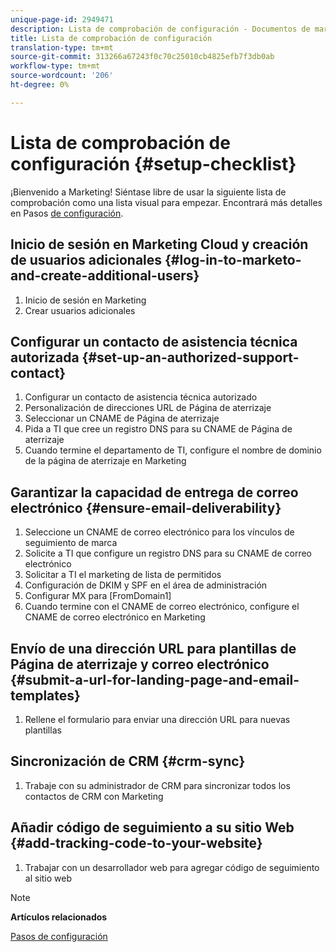 ```yaml
---
unique-page-id: 2949471
description: Lista de comprobación de configuración - Documentos de marketing - Documentación del producto
title: Lista de comprobación de configuración
translation-type: tm+mt
source-git-commit: 313266a67243f0c70c25010cb4825efb7f3db0ab
workflow-type: tm+mt
source-wordcount: '206'
ht-degree: 0%

---
```



# Lista de comprobación de configuración {#setup-checklist}

¡Bienvenido a Marketing! Siéntase libre de usar la siguiente lista de comprobación como una lista visual para empezar. Encontrará más detalles en Pasos [de configuración](../../getting-started/setup-steps.md).

## Inicio de sesión en Marketing Cloud y creación de usuarios adicionales {#log-in-to-marketo-and-create-additional-users}

1. Inicio de sesión en Marketing
1. Crear usuarios adicionales

## Configurar un contacto de asistencia técnica autorizada {#set-up-an-authorized-support-contact}

1. Configurar un contacto de asistencia técnica autorizado
1. Personalización de direcciones URL de Página de aterrizaje
1. Seleccionar un CNAME de Página de aterrizaje
1. Pida a TI que cree un registro DNS para su CNAME de Página de aterrizaje
1. Cuando termine el departamento de TI, configure el nombre de dominio de la página de aterrizaje en Marketing

## Garantizar la capacidad de entrega de correo electrónico {#ensure-email-deliverability}

1. Seleccione un CNAME de correo electrónico para los vínculos de seguimiento de marca
1. Solicite a TI que configure un registro DNS para su CNAME de correo electrónico
1. Solicitar a TI el marketing de lista de permitidos
1. Configuración de DKIM y SPF en el área de administración
1. Configurar MX para [FromDomain1]
1. Cuando termine con el CNAME de correo electrónico, configure el CNAME de correo electrónico en Marketing

## Envío de una dirección URL para plantillas de Página de aterrizaje y correo electrónico {#submit-a-url-for-landing-page-and-email-templates}

1. Rellene el formulario para enviar una dirección URL para nuevas plantillas

## Sincronización de CRM {#crm-sync}

1. Trabaje con su administrador de CRM para sincronizar todos los contactos de CRM con Marketing

## Añadir código de seguimiento a su sitio Web {#add-tracking-code-to-your-website}

1. Trabajar con un desarrollador web para agregar código de seguimiento al sitio web

>[!NOTE]
>
>**Artículos relacionados**
>
>[Pasos de configuración](../../getting-started/setup-steps.md)

